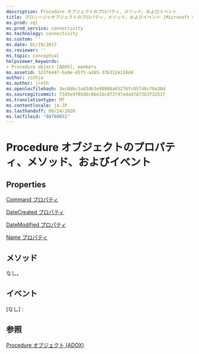 ```yaml
---
description: Procedure オブジェクトのプロパティ、メソッド、およびイベント
title: プロシージャオブジェクトのプロパティ、メソッド、およびイベント |Microsoft Docs
ms.prod: sql
ms.prod_service: connectivity
ms.technology: connectivity
ms.custom: ''
ms.date: 01/19/2017
ms.reviewer: ''
ms.topic: conceptual
helpviewer_keywords:
- Procedure object [ADOX], members
ms.assetid: 522f6447-ba9e-45f5-a185-37b312e126d4
author: rothja
ms.author: jroth
ms.openlocfilehash: 3ec6bbc3ad34b3e90086a65276fc05746cf0a30d
ms.sourcegitcommit: 7345e4f05d6c06e1bcd73747a4a47873b3f3251f
ms.translationtype: MT
ms.contentlocale: ja-JP
ms.lasthandoff: 08/24/2020
ms.locfileid: "88769651"
---
```

# <a name="procedure-object-properties-methods-and-events"></a>Procedure オブジェクトのプロパティ、メソッド、およびイベント
## <a name="properties"></a>Properties  
 [Command プロパティ](./command-property-adox.md)  
  
 [DateCreated プロパティ](./datecreated-property-adox.md)  
  
 [DateModified プロパティ](./datemodified-property-adox.md)  
  
 [Name プロパティ](./name-property-adox.md)  
  
## <a name="methods"></a>メソッド  
 なし。  
  
## <a name="events"></a>イベント  
 [なし] :  
  
## <a name="see-also"></a>参照  
 [Procedure オブジェクト (ADOX)](./procedure-object-adox.md)